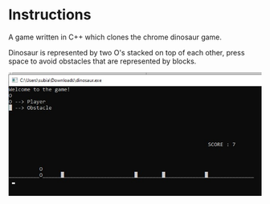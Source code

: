 # Instructions

A game written in C++ which clones the chrome dinosaur game. 

Dinosaur is represented by two O's stacked on top of each other, press space to avoid obstacles that are represented by blocks.

![](images/dino.jpg)

